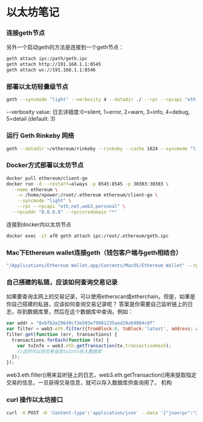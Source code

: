 # 以太坊笔记

### 连接geth节点

另外一个启动geth的方法是连接到一个geth节点：

```sh
geth attach ipc:/path/geth.ipc
geth attach http://191.168.1.1:8545
geth attach ws://191.168.1.1:8546
```

### 部署以太坊轻量级节点

```sh
geth --syncmode "light" --verbosity 4 --datadir ./ --rpc --rpcapi "eth,net,web3,personal,miner" --rpcaddr "0.0.0.0" --rpccorsdomain "*"  --port 30003 console 2>>geth.log
```

--verbosity value: 日志详细度:0=silent, 1=error, 2=warn, 3=info, 4=debug, 5=detail (default: 3)

### 运行 Geth Rinkeby 网络

```sh
geth --datadir ~/ethereum/rinkeby --rinkeby --cache 1024 --syncmode "light" --rpc --rpcapi "eth,net,web3,personal" --rpcaddr "127.0.0.1" --rpcport "8545" --rpccorsdomain "*" console 2>>geth.log
```

### Docker方式部署以太坊节点

```sh
docker pull ethereum/client-go
docker run -d --restart=always -p 8545:8545 -p 30303:30303 \
  --name ethereum \
	-v /home/xpower:/root/.ethereum ethereum/client-go \
	--syncmode "light" \
	--rpc --rpcapi "eth,net,web3,personal" \
  --rpcaddr "0.0.0.0" --rpccorsdomain "*"
```

连接到docker内以太坊节点

```sh
docker exec -it af0 geth attach ipc:/root/.ethereum/geth.ipc
```

### Mac下Ethereum wallet连接geth（钱包客户端与geth相结合）

```sh
"/Applications/Ethereum Wallet.app/Contents/MacOS/Ethereum Wallet" --rpc http://localhost:8545
```

### 自己搭建的私链，应该如何查询交易记录

如果要查询主网上的交易记录，可以使用etherscan或etherchain。但是，如果是你自己搭建的私链，应该如何查询交易记录呢？
答案是你需要自己监听链上的日志，存到数据库里，然后在这个数据库中查询。例如：

```js
var addr = "0xbfb2e296d9cf3e593e79981235aed29ab9984c0f"
var filter = web3.eth.filter({fromBlock:0, toBlock:'latest', address: addr});
filter.get(function (err, transactions) {
  transactions.forEach(function (tx) {
    var txInfo = web3.eth.getTransaction(tx.transactionHash);
    //这时可以将交易信息txInfo存入数据库
  });
});
```

web3.eth.filter()用来监听链上的日志，web3.eth.getTransaction()用来提取指定交易的信息，一旦获得交易信息，就可以存入数据库供查询用了。
机构

### curl 操作以太坊接口

```sh
curl -X POST -H 'Content-type':'application/json' --data '{"jsonrpc":"2.0","method":"miner_start","params":[],"id":74}' localhost:8545
```

